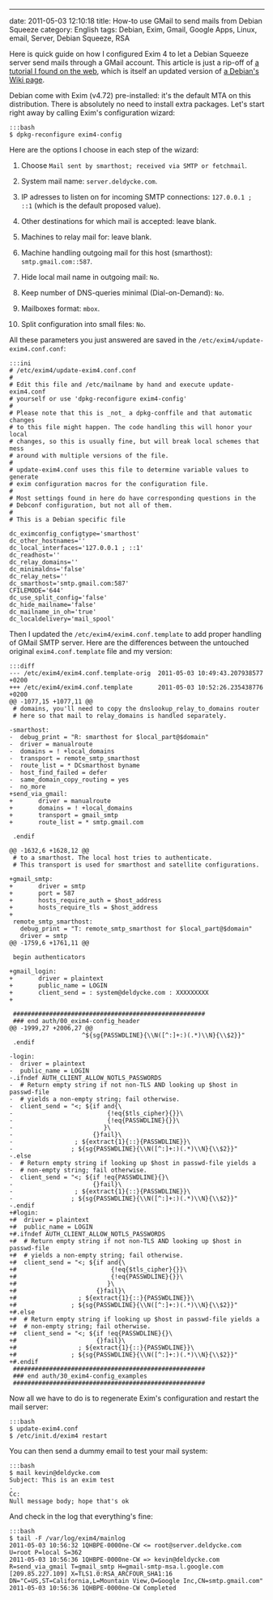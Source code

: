 ---
date: 2011-05-03 12:10:18
title: How-to use GMail to send mails from Debian Squeeze
category: English
tags: Debian, Exim, Gmail, Google Apps, Linux, email, Server, Debian Squeeze, RSA

Here is quick guide on how I configured Exim 4 to let a Debian Squeeze server send mails through a GMail account. This article is just a rip-off of [a tutorial I found on the web](http://www.manu-j.com/blog/wordpress-exim4-ubuntu-gmail-smtp/75/), which is itself an updated version of [a Debian's Wiki page](http://wiki.debian.org/GmailAndExim4).

Debian come with Exim (v4.72) pre-installed: it's the default MTA on this distribution. There is absolutely no need to install extra packages. Let's start right away by calling Exim's configuration wizard:

    :::bash
    $ dpkg-reconfigure exim4-config

Here are the options I choose in each step of the wizard:

  1. Choose `Mail sent by smarthost; received via SMTP or fetchmail`.

  2. System mail name: `server.deldycke.com`.

  3. IP adresses to listen on for incoming SMTP connections: `127.0.0.1 ; ::1` (which is the default proposed value).

  4. Other destinations for which mail is accepted: leave blank.

  5. Machines to relay mail for: leave blank.

  6. Machine handling outgoing mail for this host (smarthost): `smtp.gmail.com::587`.

  7. Hide local mail name in outgoing mail: `No`.

  8. Keep number of DNS-queries minimal (Dial-on-Demand): `No`.

  9. Mailboxes format: `mbox`.

  10. Split configuration into small files: `No`.

All these parameters you just answered are saved in the `/etc/exim4/update-exim4.conf.conf`:

    :::ini
    # /etc/exim4/update-exim4.conf.conf
    #
    # Edit this file and /etc/mailname by hand and execute update-exim4.conf
    # yourself or use 'dpkg-reconfigure exim4-config'
    #
    # Please note that this is _not_ a dpkg-conffile and that automatic changes
    # to this file might happen. The code handling this will honor your local
    # changes, so this is usually fine, but will break local schemes that mess
    # around with multiple versions of the file.
    #
    # update-exim4.conf uses this file to determine variable values to generate
    # exim configuration macros for the configuration file.
    #
    # Most settings found in here do have corresponding questions in the
    # Debconf configuration, but not all of them.
    #
    # This is a Debian specific file

    dc_eximconfig_configtype='smarthost'
    dc_other_hostnames=''
    dc_local_interfaces='127.0.0.1 ; ::1'
    dc_readhost=''
    dc_relay_domains=''
    dc_minimaldns='false'
    dc_relay_nets=''
    dc_smarthost='smtp.gmail.com:587'
    CFILEMODE='644'
    dc_use_split_config='false'
    dc_hide_mailname='false'
    dc_mailname_in_oh='true'
    dc_localdelivery='mail_spool'

Then I updated the `/etc/exim4/exim4.conf.template` to add proper handling of GMail SMTP server. Here are the differences between the untouched original `exim4.conf.template` file and my version:

    :::diff
    --- /etc/exim4/exim4.conf.template-orig  2011-05-03 10:49:43.207938577 +0200
    +++ /etc/exim4/exim4.conf.template       2011-05-03 10:52:26.235438776 +0200
    @@ -1077,15 +1077,11 @@
     # domains, you'll need to copy the dnslookup_relay_to_domains router
     # here so that mail to relay_domains is handled separately.

    -smarthost:
    -  debug_print = "R: smarthost for $local_part@$domain"
    -  driver = manualroute
    -  domains = ! +local_domains
    -  transport = remote_smtp_smarthost
    -  route_list = * DCsmarthost byname
    -  host_find_failed = defer
    -  same_domain_copy_routing = yes
    -  no_more
    +send_via_gmail:
    +       driver = manualroute
    +       domains = ! +local_domains
    +       transport = gmail_smtp
    +       route_list = * smtp.gmail.com

     .endif

    @@ -1632,6 +1628,12 @@
     # to a smarthost. The local host tries to authenticate.
     # This transport is used for smarthost and satellite configurations.

    +gmail_smtp:
    +       driver = smtp
    +       port = 587
    +       hosts_require_auth = $host_address
    +       hosts_require_tls = $host_address
    +
     remote_smtp_smarthost:
       debug_print = "T: remote_smtp_smarthost for $local_part@$domain"
       driver = smtp
    @@ -1759,6 +1761,11 @@

     begin authenticators

    +gmail_login:
    +       driver = plaintext
    +       public_name = LOGIN
    +       client_send = : system@deldycke.com : XXXXXXXXX
    +

     #####################################################
     ### end auth/00_exim4-config_header
    @@ -1999,27 +2006,27 @@
                        ^${sg{PASSWDLINE}{\\N([^:]+:)(.*)\\N}{\\$2}}"
     .endif

    -login:
    -  driver = plaintext
    -  public_name = LOGIN
    -.ifndef AUTH_CLIENT_ALLOW_NOTLS_PASSWORDS
    -  # Return empty string if not non-TLS AND looking up $host in passwd-file
    -  # yields a non-empty string; fail otherwise.
    -  client_send = "<; ${if and{\
    -                          {!eq{$tls_cipher}{}}\
    -                          {!eq{PASSWDLINE}{}}\
    -                         }\
    -                      {}fail}\
    -                 ; ${extract{1}{::}{PASSWDLINE}}\
    -                ; ${sg{PASSWDLINE}{\\N([^:]+:)(.*)\\N}{\\$2}}"
    -.else
    -  # Return empty string if looking up $host in passwd-file yields a
    -  # non-empty string; fail otherwise.
    -  client_send = "<; ${if !eq{PASSWDLINE}{}\
    -                      {}fail}\
    -                 ; ${extract{1}{::}{PASSWDLINE}}\
    -                ; ${sg{PASSWDLINE}{\\N([^:]+:)(.*)\\N}{\\$2}}"
    -.endif
    +#login:
    +#  driver = plaintext
    +#  public_name = LOGIN
    +#.ifndef AUTH_CLIENT_ALLOW_NOTLS_PASSWORDS
    +#  # Return empty string if not non-TLS AND looking up $host in passwd-file
    +#  # yields a non-empty string; fail otherwise.
    +#  client_send = "<; ${if and{\
    +#                          {!eq{$tls_cipher}{}}\
    +#                          {!eq{PASSWDLINE}{}}\
    +#                         }\
    +#                      {}fail}\
    +#                 ; ${extract{1}{::}{PASSWDLINE}}\
    +#               ; ${sg{PASSWDLINE}{\\N([^:]+:)(.*)\\N}{\\$2}}"
    +#.else
    +#  # Return empty string if looking up $host in passwd-file yields a
    +#  # non-empty string; fail otherwise.
    +#  client_send = "<; ${if !eq{PASSWDLINE}{}\
    +#                      {}fail}\
    +#                 ; ${extract{1}{::}{PASSWDLINE}}\
    +#               ; ${sg{PASSWDLINE}{\\N([^:]+:)(.*)\\N}{\\$2}}"
    +#.endif
     #####################################################
     ### end auth/30_exim4-config_examples
     #####################################################

Now all we have to do is to regenerate Exim's configuration and restart the mail server:

    :::bash
    $ update-exim4.conf
    $ /etc/init.d/exim4 restart

You can then send a dummy email to test your mail system:

    :::bash
    $ mail kevin@deldycke.com
    Subject: This is an exim test
    .
    Cc:
    Null message body; hope that's ok

And check in the log that everything's fine:

    :::bash
    $ tail -F /var/log/exim4/mainlog
    2011-05-03 10:56:32 1QHBPE-0000ne-CW <= root@server.deldycke.com U=root P=local S=362
    2011-05-03 10:56:36 1QHBPE-0000ne-CW => kevin@deldycke.com R=send_via_gmail T=gmail_smtp H=gmail-smtp-msa.l.google.com [209.85.227.109] X=TLS1.0:RSA_ARCFOUR_SHA1:16 DN="C=US,ST=California,L=Mountain View,O=Google Inc,CN=smtp.gmail.com"
    2011-05-03 10:56:36 1QHBPE-0000ne-CW Completed

